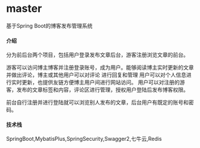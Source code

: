 # master
基于Spring Boot的博客发布管理系统

#### 介绍

分为前后台两个项目，包括用户登录发布文章后台，游客注册浏览文章的前台。

游客可以访问博主博客并注册登录账号，成为用户。能够阅读博主实时更新的文章并做出评论，博主或其他用户可以对评论
进行回复和管理 用户可以对个人信息进行实时更新，也提供友链方便博主用户间进行网站访问。
用户可以对注册的游客，发布的文章标签和内容，评论区进行管理，授权用户登陆后发布博客权限。

前台自行注册并进行登陆就可以浏览别人发布的文章，后台用户有既定的账号和密码。

#### 技术栈
SpringBoot,MybatisPlus,SpringSecurity,Swagger2,七牛云,Redis

